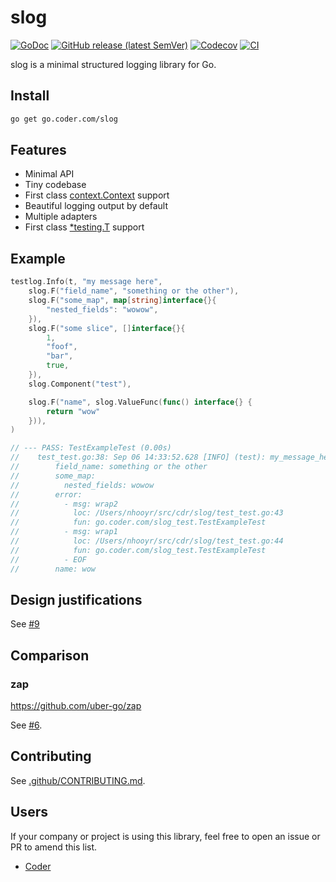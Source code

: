 # slog

[![GoDoc](https://godoc.org/go.coder.com/slog?status.svg)](https://godoc.org/go.coder.com/slog)
[![GitHub release (latest SemVer)](https://img.shields.io/github/v/release/cdr/slog?include_prereleases&sort=semver)](https://github.com/cdr/slog/releases)
[![Codecov](https://img.shields.io/codecov/c/github/cdr/slog.svg?color=success)](https://codecov.io/gh/cdr/slog)
[![CI](https://img.shields.io/circleci/build/github/cdr/slog?label=ci)](https://github.com/cdr/slog/commits/master)

slog is a minimal structured logging library for Go.

## Install

```bash
go get go.coder.com/slog
```

## Features

- Minimal API
- Tiny codebase
- First class [context.Context](https://blog.golang.org/context) support
- Beautiful logging output by default
- Multiple adapters
- First class [\*testing.T](https://godoc.org/go.coder.com/slog/testlog) support

## Example

```go
testlog.Info(t, "my message here",
    slog.F("field_name", "something or the other"),
    slog.F("some_map", map[string]interface{}{
        "nested_fields": "wowow",
    }),
    slog.F("some slice", []interface{}{
        1,
        "foof",
        "bar",
        true,
    }),
    slog.Component("test"),

    slog.F("name", slog.ValueFunc(func() interface{} {
        return "wow"
    })),
)

// --- PASS: TestExampleTest (0.00s)
//    test_test.go:38: Sep 06 14:33:52.628 [INFO] (test): my_message_here
//        field_name: something or the other
//        some_map:
//          nested_fields: wowow
//        error:
//          - msg: wrap2
//            loc: /Users/nhooyr/src/cdr/slog/test_test.go:43
//            fun: go.coder.com/slog_test.TestExampleTest
//          - msg: wrap1
//            loc: /Users/nhooyr/src/cdr/slog/test_test.go:44
//            fun: go.coder.com/slog_test.TestExampleTest
//          - EOF
//        name: wow
```

## Design justifications

See [#9](https://github.com/cdr/slog/issues/9)

## Comparison

### zap

https://github.com/uber-go/zap

See [#6](https://github.com/cdr/slog/issues/6).

## Contributing

See [.github/CONTRIBUTING.md](.github/CONTRIBUTING.md).

## Users

If your company or project is using this library, feel free to open an issue or PR to amend this list.

- [Coder](https://github.com/cdr)
